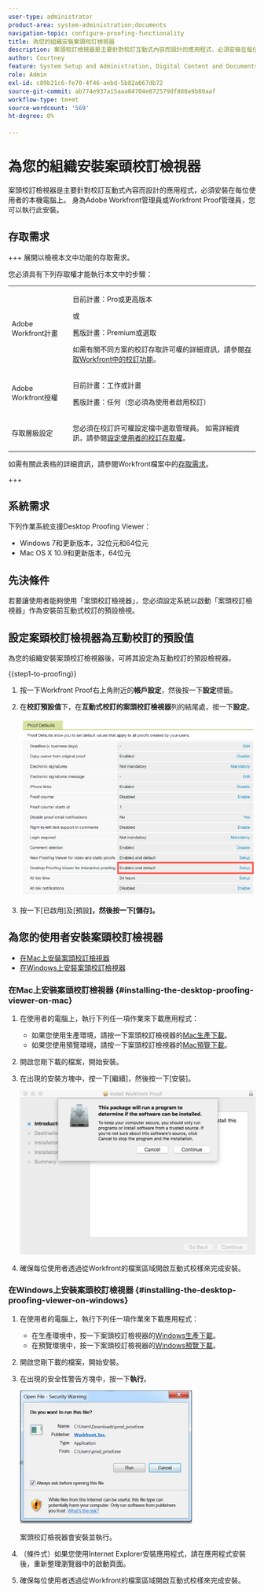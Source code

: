 ```yaml
---
user-type: administrator
product-area: system-administration;documents
navigation-topic: configure-proofing-functionality
title: 為您的組織安裝案頭校訂檢視器
description: 案頭校訂檢視器是主要針對校訂互動式內容而設計的應用程式，必須安裝在每位使用者的本機電腦上。 身為Adobe Workfront管理員或Workfront Proof管理員，您可以執行此安裝。
author: Courtney
feature: System Setup and Administration, Digital Content and Documents
role: Admin
exl-id: c89b21c6-fe70-4f46-aebd-5b82a667db72
source-git-commit: ab774e937a15aaa04704e872579df880a9b80aaf
workflow-type: tm+mt
source-wordcount: '569'
ht-degree: 0%

---
```


# 為您的組織安裝案頭校訂檢視器

<!--Audited: 05/2024-->

案頭校訂檢視器是主要針對校訂互動式內容而設計的應用程式，必須安裝在每位使用者的本機電腦上。 身為Adobe Workfront管理員或Workfront Proof管理員，您可以執行此安裝。

## 存取需求

+++ 展開以檢視本文中功能的存取需求。

您必須具有下列存取權才能執行本文中的步驟：

<table style="table-layout:auto">
 <col> 
 <col> 
 <tbody> 
  <tr> 
   <td role="rowheader">Adobe Workfront計畫</td> 
   <td> <p>目前計畫：Pro或更高版本</p> <p>或</p> <p>舊版計畫：Premium或選取</p> <p>如需有關不同方案的校訂存取許可權的詳細資訊，請參閱<a href="../../../administration-and-setup/manage-workfront/configure-proofing/access-to-proofing-functionality.md" class="MCXref xref">存取Workfront中的校訂功能</a>。</p> </td> 
  </tr> 
  <tr> 
   <td role="rowheader">Adobe Workfront授權</td> 
   <td> <p>目前計畫：工作或計畫</p> <p>舊版計畫：任何（您必須為使用者啟用校訂）</p> </td> 
  </tr> 
  <tr> 
   <td role="rowheader">存取層級設定</td> 
   <td> <p>您必須在校訂許可權設定檔中選取管理員。 如需詳細資訊，請參閱<a href="../../../administration-and-setup/manage-workfront/configure-proofing/configure-a-users-proofing-access.md" class="MCXref xref">設定使用者的校訂存取權</a>。</p> </td> 
  </tr> 
 </tbody> 
</table>

如需有關此表格的詳細資訊，請參閱Workfront檔案中的[存取需求](/help/quicksilver/administration-and-setup/add-users/access-levels-and-object-permissions/access-level-requirements-in-documentation.md)。

+++

## 系統需求

下列作業系統支援Desktop Proofing Viewer：

* Windows 7和更新版本，32位元和64位元
* Mac OS X 10.9和更新版本，64位元

## 先決條件

若要讓使用者能夠使用「案頭校訂檢視器」，您必須設定系統以啟動「案頭校訂檢視器」作為安裝前互動式校訂的預設檢視。

## 設定案頭校訂檢視器為互動校訂的預設值

為您的組織安裝案頭校訂檢視器後，可將其設定為互動校訂的預設檢視器。

{{step1-to-proofing}}

1. 按一下Workfront Proof右上角附近的&#x200B;**帳戶設定**，然後按一下&#x200B;**設定**&#x200B;標籤。

1. 在&#x200B;**校訂預設值**&#x200B;下，在&#x200B;**互動式校訂的案頭校訂檢視器**&#x200B;列的結尾處，按一下&#x200B;**設定**。

   ![校訂預設值](assets/proof-defaults.png)

1. 按一下[已啟用]及[預設&#x200B;**]，然後按一下[儲存]。**&#x200B;**&#x200B;**

## 為您的使用者安裝案頭校訂檢視器

* [在Mac上安裝案頭校訂檢視器](#installing-the-desktop-proofing-viewer-on-mac)
* [在Windows上安裝案頭校訂檢視器](#installing-the-desktop-proofing-viewer-on-windows)

### 在Mac上安裝案頭校訂檢視器 {#installing-the-desktop-proofing-viewer-on-mac}

1. 在使用者的電腦上，執行下列任一項作業來下載應用程式：

   * 如果您使用生產環境，請按一下案頭校訂檢視器的[Mac生產下載](https://assets.proofhq.com/nativeviewer/desktop_viewer/Workfront+Proof-2.1.19.pkg)。
   * 如果您使用預覽環境，請按一下案頭校訂檢視器的[Mac預覽下載](https://assets.preview.proofhq.com/nativeviewer/desktop_viewer/Workfront+Proof+Preview-2.1.19.pkg)。

1. 開啟您剛下載的檔案，開始安裝。
1. 在出現的安裝方塊中，按一下[繼續]&#x200B;**&#x200B;**，然後按一下[安裝]&#x200B;**&#x200B;**。

   ![安裝方塊](assets/install-wf-proof-box.png)

1. 確保每位使用者透過從Workfront的檔案區域開啟互動式校樣來完成安裝。

### 在Windows上安裝案頭校訂檢視器 {#installing-the-desktop-proofing-viewer-on-windows}

1. 在使用者的電腦上，執行下列任一項作業來下載應用程式：

   * 在生產環境中，按一下案頭校訂檢視器的[Windows生產下載](https://assets.proofhq.com/nativeviewer/desktop_viewer/Workfront+Proof+Setup+2.1.19.exe)。
   * 在預覽環境中，按一下案頭校訂檢視器的[Windows預覽下載](https://assets.preview.proofhq.com/nativeviewer/desktop_viewer/Workfront+Proof+Preview+Setup+2.1.19.exe)。

1. 開啟您剛下載的檔案，開始安裝。
1. 在出現的安全性警告方塊中，按一下&#x200B;**執行**。

   ![Screen_Shot_2018-05-02_at_10.56.55_AM.png](assets/screen-shot-2018-05-02-at-10.56.55-am-350x271.png)

   案頭校訂檢視器會安裝並執行。

1. （條件式）如果您使用Internet Explorer安裝應用程式，請在應用程式安裝後，重新整理瀏覽器中的啟動頁面。
1. 確保每位使用者透過從Workfront的檔案區域開啟互動式校樣來完成安裝。
